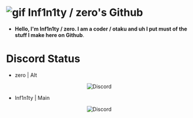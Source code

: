 # ![gif](https://cdn.discordapp.com/emojis/895406099279269928.gif?size=44) Inf1n1ty / zero's Github

- **Hello, I'm Inf1n1ty / zero. I am a coder / otaku and uh I put must of the stuff I make here on Github**.

# Discord Status

- zero | Alt
<p align="center"> <img src="https://discord.c99.nl/widget/theme-3/783136680923758622.png" alt="Discord" /> </p>

- Inf1n1ty | Main
<p align="center"> <img src="https://discord.c99.nl/widget/theme-3/710211279981379705.png" alt="Discord" /> </p>
